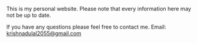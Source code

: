 This is my personal website. 
Please note that every information here may not be up to date. 

If you have any questions please feel free to contact me. 
Email: krishnadulal2055@gmail.com

